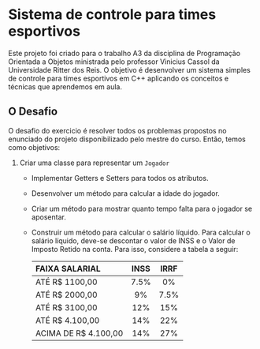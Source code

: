 # Sistema de controle para times esportivos
Este projeto foi criado para o trabalho A3 da disciplina de Programação Orientada a Objetos ministrada pelo professor Vinicius Cassol da Universidade Ritter dos Reis. O objetivo é desenvolver um sistema simples de controle para times esportivos em C++ aplicando os conceitos e técnicas que aprendemos em aula.

## O Desafio
O desafio do exercicio é resolver todos os problemas propostos no enunciado do projeto disponibilizado pelo mestre do curso. Então, temos como objetivos:
1. Criar uma classe para representar um `Jogador`
   - Implementar Getters e Setters para todos os atributos.
   - Desenvolver um método para calcular a idade do jogador.
   - Criar um método para mostrar quanto tempo falta para o jogador se aposentar.
   - Construir um método para calcular o salário líquido. Para calcular o salário líquido, deve-se descontar o valor de INSS e o Valor de Imposto Retido na conta. Para isso, considere a tabela a seguir:
   

     |   FAIXA SALARIAL     |  INSS  | IRRF  |
 	 | :---                 |  :---: | :---: |
     | ATÉ R$ 1100,00       |   7.5% |   0%  |
	 | ATÉ R$ 2000,00       |     9% | 7.5%  |
	 | ATÉ R$ 3100,00       |    12% |  15%  |
	 | ATÉ R$ 4.100,00      |    14% |  22%  |
	 | ACIMA DE R$ 4.100,00 |    14% |  27%  |

